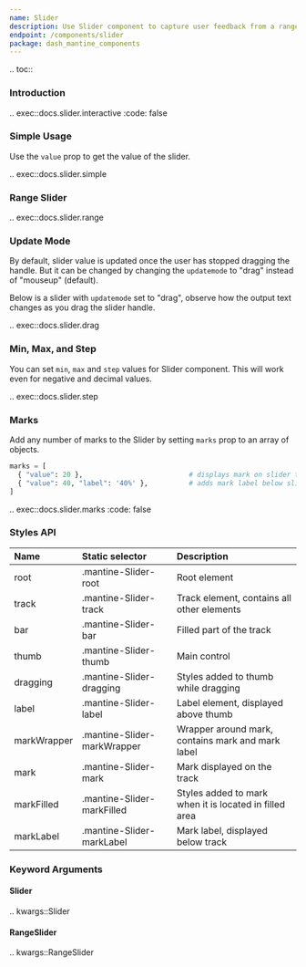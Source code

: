 ```yaml
---
name: Slider
description: Use Slider component to capture user feedback from a range of values.
endpoint: /components/slider
package: dash_mantine_components
---
```


.. toc::

### Introduction

.. exec::docs.slider.interactive
    :code: false

### Simple Usage

Use the `value` prop to get the value of the slider.

.. exec::docs.slider.simple

### Range Slider

.. exec::docs.slider.range

### Update Mode

By default, slider value is updated once the user has stopped dragging the handle. But it can be changed by changing
the `updatemode` to "drag" instead of "mouseup" (default).

Below is a slider with `updatemode` set to "drag", observe how the output text changes as you drag the slider handle.

.. exec::docs.slider.drag

### Min, Max, and Step

You can set `min`, `max` and `step` values for Slider component. This will work even for negative and decimal values.

.. exec::docs.slider.step

### Marks

Add any number of marks to the Slider by setting `marks` prop to an array of objects.

```python
marks = [
  { "value": 20 },                          # displays mark on slider track
  { "value": 40, "label": '40%' },          # adds mark label below slider track
]
```

.. exec::docs.slider.marks
    :code: false

### Styles API

| Name        | Static selector             | Description                                            |
|:------------|:----------------------------|:-------------------------------------------------------|
| root        | .mantine-Slider-root        | Root element                                           |
| track       | .mantine-Slider-track       | Track element, contains all other elements             |
| bar         | .mantine-Slider-bar         | Filled part of the track                               |
| thumb       | .mantine-Slider-thumb       | Main control                                           |
| dragging    | .mantine-Slider-dragging    | Styles added to thumb while dragging                   |
| label       | .mantine-Slider-label       | Label element, displayed above thumb                   |
| markWrapper | .mantine-Slider-markWrapper | Wrapper around mark, contains mark and mark label      |
| mark        | .mantine-Slider-mark        | Mark displayed on the track                            |
| markFilled  | .mantine-Slider-markFilled  | Styles added to mark when it is located in filled area |
| markLabel   | .mantine-Slider-markLabel   | Mark label, displayed below track                      |


### Keyword Arguments

#### Slider

.. kwargs::Slider

#### RangeSlider

.. kwargs::RangeSlider
